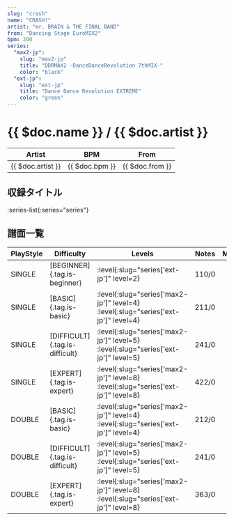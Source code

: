 ```yaml
---
slug: "crash"
name: "CRASH!"
artist: "mr. BRAIN & THE FINAL BAND"
from: "Dancing Stage EuroMIX2"
bpm: 200
series:
  "max2-jp":
    slug: "max2-jp"
    title: "DDRMAX2 -DanceDanceRevolution 7thMIX-"
    color: "black"
  "ext-jp":
    slug: "ext-jp"
    title: "Dance Dance Revolution EXTREME"
    color: "green"
---
```


# {{ $doc.name }} / {{ $doc.artist }}

|Artist|BPM|From|
|------|---|----|
|{{ $doc.artist }}|{{ $doc.bpm }}|{{ $doc.from }}|

## 収録タイトル

:series-list{:series="series"}

## 譜面一覧

|PlayStyle|Difficulty|Levels|Notes|Movie|
|---------|----------|------|-----|-----|
|SINGLE|[BEGINNER]{.tag.is-beginner}|:level{:slug="series['ext-jp']" level=2}|110/0||
|SINGLE|[BASIC]{.tag.is-basic}|:level{:slug="series['max2-jp']" level=4} :level{:slug="series['ext-jp']" level=4}|211/0||
|SINGLE|[DIFFICULT]{.tag.is-difficult}|:level{:slug="series['max2-jp']" level=5} :level{:slug="series['ext-jp']" level=5}|241/0||
|SINGLE|[EXPERT]{.tag.is-expert}|:level{:slug="series['max2-jp']" level=8} :level{:slug="series['ext-jp']" level=8}|422/0||
|DOUBLE|[BASIC]{.tag.is-basic}|:level{:slug="series['max2-jp']" level=4} :level{:slug="series['ext-jp']" level=4}|212/0||
|DOUBLE|[DIFFICULT]{.tag.is-difficult}|:level{:slug="series['max2-jp']" level=5} :level{:slug="series['ext-jp']" level=5}|241/0||
|DOUBLE|[EXPERT]{.tag.is-expert}|:level{:slug="series['max2-jp']" level=8} :level{:slug="series['ext-jp']" level=8}|363/0||
